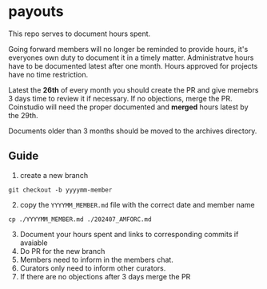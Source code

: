 # payouts
This repo serves to document hours spent. 

Going forward members will no longer be reminded to provide hours, it's everyones own duty to document it in a timely matter.
Administratve hours have to be documented latest after one month. Hours approved for projects have no time restriction.

Latest the **26th** of every month you should create the PR and give memebrs 3 days time to review it if necessary. If no objections, merge the PR. 
Coinstudio will need the proper documented and **merged** hours latest by the 29th.

Documents older than 3 months should be moved to the archives directory.

## Guide
1) create a new branch
```shell
git checkout -b yyyymm-member
```
2) copy the `YYYYMM_MEMBER.md` file with the correct date and member name
```shell
cp ./YYYYMM_MEMBER.md ./202407_AMFORC.md
```

3) Document your hours spent and links to corresponding commits if avaiable
4) Do PR for the new branch
5) Members need to inform in the members chat.
6) Curators only need to inform other curators.
7) If there are no objections after 3 days merge the PR
